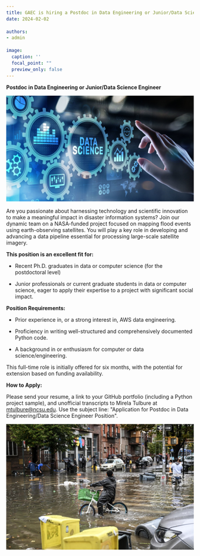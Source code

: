 ```yaml
---
title: GAEC is hiring a Postdoc in Data Engineering or Junior/Data Science Engineer
date: 2024-02-02

authors:
- admin

image:
  caption: ''
  focal_point: ""
  preview_only: false
---
```


**Postdoc in Data Engineering or Junior/Data Science Engineer**
<!--more-->
<img src="Image_data_eng.jpg" alt="image is not available">

Are you passionate about harnessing technology and scientific innovation to make a meaningful impact in disaster information systems? Join our dynamic team on a  NASA-funded project focused on mapping flood events using earth-observing satellites. You will play a key role in developing and advancing a data pipeline essential for processing large-scale satellite imagery.


**This position is an excellent fit for:**

- Recent Ph.D. graduates in data or computer science (for the postdoctoral level)

- Junior professionals or current graduate students in data or computer science, eager to apply their expertise to a project with significant social impact.


**Position Requirements:**

- Prior experience in, or a strong interest in, AWS data engineering.

- Proficiency in writing well-structured and comprehensively documented Python code.

- A background in or enthusiasm for computer or data science/engineering.


This full-time role is initially offered for six months, with the potential for extension based on funding availability.


**How to Apply:**

Please send your resume, a link to your GitHub portfolio (including a Python project sample), and unofficial transcripts to Mirela Tulbure at mtulbure@ncsu.edu. Use the subject line: "Application for Postdoc in Data Engineering/Data Science Engineer Position".

<!--more-->
<img src="Flood_img.jpg" alt="image is not available">